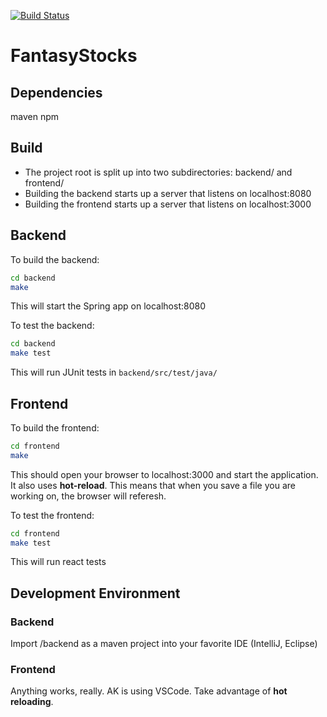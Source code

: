 [![Build Status](https://travis-ci.com/jhu-oose/2017-group-8.svg?token=GFzTpsDvNNku4D8fo5y8&branch=setup)](https://travis-ci.com/jhu-oose/2017-group-8)

# FantasyStocks
## Dependencies
maven
npm

## Build
* The project root is split up into two subdirectories: backend/ and frontend/
* Building the backend starts up a server that listens on localhost:8080
* Building the frontend starts up a server that listens on localhost:3000


## Backend

To build the backend:
```bash
cd backend
make
```
This will start the Spring app on localhost:8080

To test the backend:
```bash
cd backend
make test
```
This will run JUnit tests in ```backend/src/test/java/```


## Frontend
To build the frontend:
```bash
cd frontend
make
```
This should open your browser to localhost:3000 and start the application. It also uses **hot-reload**. This means that when you save a file you are working on, the browser will referesh.

To test the frontend:
```bash
cd frontend
make test
```
This will run react tests

## Development Environment
### Backend
Import /backend as a maven project into your favorite IDE (IntelliJ, Eclipse)

### Frontend
Anything works, really. AK is using VSCode. Take advantage of **hot reloading**.
